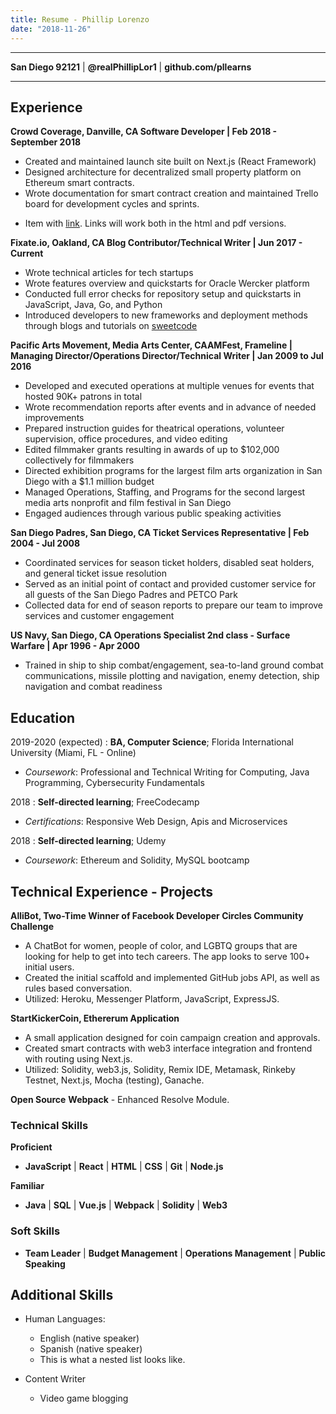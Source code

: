 ```yaml
---
title: Resume - Phillip Lorenzo
date: "2018-11-26"
---
```


---

**San Diego 92121** | **@realPhillipLor1**
| **github.com/pllearns**

---

## Experience

**Crowd Coverage, Danville, CA Software Developer | Feb 2018 - September 2018**

- Created and maintained launch site built on Next.js (React Framework)
- Designed architecture for decentralized small property platform on Ethereum smart contracts.
- Wrote documentation for smart contract creation and maintained Trello board for development cycles and sprints.

* Item with [link](http://www.example.com). Links will work both in
  the html and pdf versions.

**Fixate.io, Oakland, CA Blog Contributor/Technical Writer | Jun 2017 - Current**

- Wrote technical articles for tech startups
- Wrote features overview and quickstarts for Oracle Wercker platform
- Conducted full error checks for repository setup and quickstarts in JavaScript, Java, Go, and Python
- Introduced developers to new frameworks and deployment methods through blogs and tutorials on [sweetcode](https://sweetcode.io/author/plorenzo/)

**Pacific Arts Movement, Media Arts Center, CAAMFest, Frameline | Managing Director/Operations Director/Technical Writer | Jan 2009 to Jul 2016**

- Developed and executed operations at multiple venues for events that hosted 90K+ patrons in total
- Wrote recommendation reports after events and in advance of needed improvements
- Prepared instruction guides for theatrical operations, volunteer supervision, office procedures, and video editing
- Edited filmmaker grants resulting in awards of up to \$102,000 collectively for filmmakers
- Directed exhibition programs for the largest film arts organization in San Diego with a \$1.1 million budget
- Managed Operations, Staffing, and Programs for the second largest media arts nonprofit and film festival in San Diego
- Engaged audiences through various public speaking activities

**San Diego Padres, San Diego, CA Ticket Services Representative | Feb 2004 - Jul 2008**

- Coordinated services for season ticket holders, disabled seat holders, and general ticket issue resolution
- Served as an initial point of contact and provided customer service for all guests of the San Diego Padres and PETCO Park
- Collected data for end of season reports to prepare our team to improve services and customer engagement

**US Navy, San Diego, CA Operations Specialist 2nd class - Surface Warfare | Apr 1996 - Apr 2000**

- Trained in ship to ship combat/engagement, sea-to-land ground combat communications, missile plotting and navigation, enemy detection, ship navigation and combat readiness

## Education

2019-2020 (expected)
: **BA, Computer Science**; Florida International University (Miami, FL - Online)

- _Coursework_: Professional and Technical Writing for Computing, Java Programming, Cybersecurity Fundamentals

2018
: **Self-directed learning**; FreeCodecamp

- _Certifications_: Responsive Web Design, Apis and Microservices

2018
: **Self-directed learning**; Udemy

- _Coursework_: Ethereum and Solidity, MySQL bootcamp

## Technical Experience - Projects

**AlliBot, Two-Time Winner of Facebook Developer Circles Community Challenge**

- A ChatBot for women, people of color, and LGBTQ groups that are looking for help to get into tech careers. The app looks to serve 100+ initial users.
- Created the initial scaffold and implemented GitHub jobs API, as well as rules based conversation.
- Utilized: Heroku, Messenger Platform, JavaScript, ExpressJS.

**StartKickerCoin, Ethererum Application**

- A small application designed for coin campaign creation and approvals.
- Created smart contracts with web3 interface integration and frontend with routing using Next.js.
- Utilized: Solidity, web3.js, Solidity, Remix IDE, Metamask, Rinkeby Testnet, Next.js, Mocha (testing), Ganache.

**Open Source**
**Webpack** - Enhanced Resolve Module.

### Technical Skills

**Proficient**

- **JavaScript** | **React** | **HTML** | **CSS** | **Git** | **Node.js**

**Familiar**

- **Java** | **SQL** | **Vue.js** | **Webpack** | **Solidity** | **Web3**

### Soft Skills

- **Team Leader** | **Budget Management** | **Operations Management** | **Public Speaking**

[ref]: https://github.com/githubuser/superlongprojectname

## Additional Skills

- Human Languages:

  - English (native speaker)
  - Spanish (native speaker)
  - This is what a nested list looks like.

- Content Writer
  - Video game blogging
